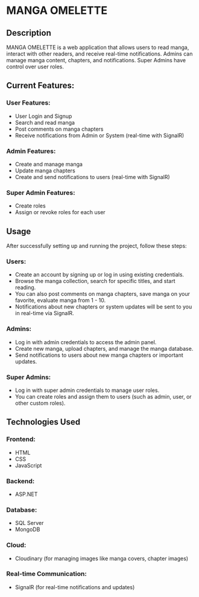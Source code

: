 # MANGA OMELETTE
## Description
MANGA OMELETTE is a web application that allows users to read manga, interact with other readers, and receive real-time notifications. Admins can manage manga content, chapters, and notifications. Super Admins have control over user roles.

## Current Features:

### User Features:

- User Login and Signup
- Search and read manga
- Post comments on manga chapters
- Receive notifications from Admin or System (real-time with SignalR)

### Admin Features:

- Create and manage manga
- Update manga chapters
- Create and send notifications to users (real-time with SignalR)
### Super Admin Features:

- Create roles
- Assign or revoke roles for each user

## Usage
After successfully setting up and running the project, follow these steps:

### Users:

- Create an account by signing up or log in using existing credentials.
- Browse the manga collection, search for specific titles, and start reading.
- You can also post comments on manga chapters, save manga on your favorite, evaluate manga from 1 - 10.
- Notifications about new chapters or system updates will be sent to you in real-time via SignalR.
### Admins:

- Log in with admin credentials to access the admin panel.
- Create new manga, upload chapters, and manage the manga database.
- Send notifications to users about new manga chapters or important updates.
### Super Admins:

- Log in with super admin credentials to manage user roles.
- You can create roles and assign them to users (such as admin, user, or other custom roles).
## Technologies Used
### Frontend:

- HTML
- CSS
- JavaScript
### Backend:

- ASP.NET
### Database:

- SQL Server
- MongoDB
### Cloud:

- Cloudinary (for managing images like manga covers, chapter images)
### Real-time Communication:

- SignalR (for real-time notifications and updates)
